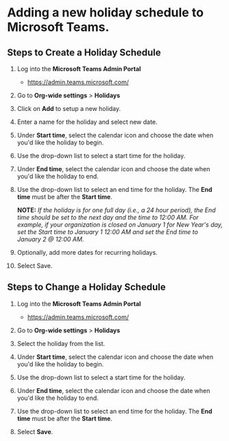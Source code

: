 # Adding a new holiday schedule to Microsoft Teams.



## Steps to Create a Holiday Schedule
1. Log into the **Microsoft Teams Admin Portal**
   - https://admin.teams.microsoft.com/

1. Go to **Org-wide settings** > **Holidays**

1. Click on **Add** to setup a new holiday.

1. Enter a name for the holiday and select new date. 

1. Under **Start time**, select the calendar icon and choose the date when you'd like the holiday to begin.

1. Use the drop-down list to select a start time for the holiday.

1.	Under **End time**, select the calendar icon and choose the date when you'd like the holiday to end.

1. Use the drop-down list to select an end time for the holiday. The **End time** must be after the **Start time**.
   
   **NOTE:**
   *If the holiday is for one full day (i.e., a 24 hour period), the End time should be set to the next day and the time to 12:00 AM. For example, if your organization is closed on January 1 for New Year's day, set the Start time to January 1 12:00 AM and set the End time to January 2 @ 12:00 AM.*

1. Optionally, add more dates for recurring holidays.

1. Select Save.



## Steps to Change a Holiday Schedule

1. Log into the **Microsoft Teams Admin Portal**
   - https://admin.teams.microsoft.com/

1. Go to **Org-wide settings** > **Holidays**

1. Select the holiday from the list.

1. Under **Start time**, select the calendar icon and choose the date when you'd like the holiday to begin.

1. Use the drop-down list to select a start time for the holiday.

1. Under **End time**, select the calendar icon and choose the date when you'd like the holiday to end.

1. Use the drop-down list to select an end time for the holiday. The **End time** must be after the **Start time**.

1. Select **Save**.
